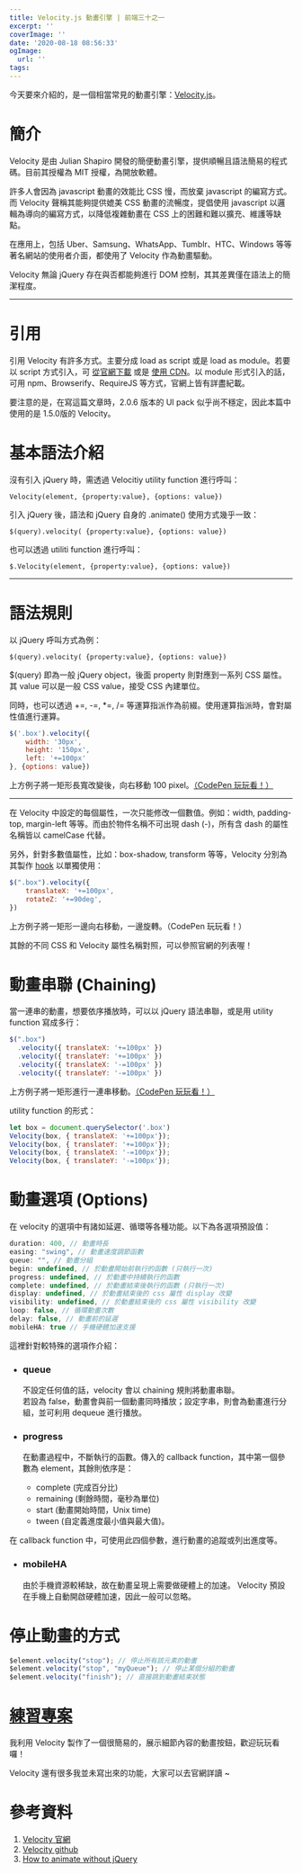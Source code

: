 ```yaml
---
title: Velocity.js 動畫引擎 | 前端三十之一
excerpt: ''
coverImage: ''
date: '2020-08-18 08:56:33'
ogImage: 
  url: ''
tags:
---
```


今天要來介紹的，是一個相當常見的動畫引擎：[Velocity.js](http://velocityjs.org/)。

# 簡介
Velocity 是由 Julian Shapiro 開發的簡便動畫引擎，提供順暢且語法簡易的程式碼。目前其授權為 MIT 授權，為開放軟體。


許多人會因為 javascript 動畫的效能比 CSS 慢，而放棄 javascript 的編寫方式。而 Velocity 聲稱其能夠提供媲美 CSS 動畫的流暢度，提倡使用 javascript 以邏輯為導向的編寫方式，以降低複雜動畫在 CSS 上的困難和難以擴充、維護等缺點。


在應用上，包括 Uber、Samsung、WhatsApp、Tumblr、HTC、Windows 等等著名網站的使用者介面，都使用了 Velocity 作為動畫驅動。
 

Velocity 無論 jQuery 存在與否都能夠進行 DOM 控制，其其差異僅在語法上的簡潔程度。

 ---

# 引用

引用 Velocity 有許多方式。主要分成 load as script 或是 load as module。若要以 script 方式引入，可 [從官網下載](http://velocityjs.org/) 或是 [使用 CDN](https://github.com/julianshapiro/velocity#quickstart)。以 module 形式引入的話，可用 npm、Browserify、RequireJS 等方式，官網上皆有詳盡紀載。


要注意的是，在寫這篇文章時，2.0.6 版本的 UI pack 似乎尚不穩定，因此本篇中使用的是 1.5.0版的 Velocity。

 

# 基本語法介紹

沒有引入 jQuery 時，需透過 Velocitiy utility function 進行呼叫：

`Velocity(element, {property:value}, {options: value})`

引入 jQuery 後，語法和 jQuery 自身的 .animate() 使用方式幾乎一致：

`$(query).velocity( {property:value}, {options: value})`

也可以透過 utiliti function 進行呼叫：

`$.Velocity(element, {property:value}, {options: value})`
 

---

# 語法規則

以 jQuery 呼叫方式為例：

`$(query).velocity( {property:value}, {options: value})`

$(query) 即為一般 jQuery object，後面 property 則對應到一系列 CSS 屬性。其 value 可以是一般 CSS value，接受 CSS 內建單位。


同時，也可以透過 +=, -=, *=, /= 等運算指派作為前綴。使用運算指派時，會對屬性值進行運算。

```javascript
$('.box').velocity({
    width: '30px',
    height: '150px',
    left: '+=100px'
}, {options: value})
```

上方例子將一矩形長寬改變後，向右移動 100 pixel。[（CodePen 玩玩看！）](https://codepen.io/_shanpig/pen/GRZqNeO)

 
---

在 Velocity 中設定的每個屬性，一次只能修改一個數值。例如：width, padding-top, margin-left 等等。而由於物件名稱不可出現 dash (-)，所有含 dash 的屬性名稱皆以 camelCase 代替。


另外，針對多數值屬性，比如：box-shadow, transform 等等，Velocity 分別為其製作 [hook](http://velocityjs.org/#hook) 以單獨使用：

```javascript
$(".box").velocity({
    translateX: '+=100px',
    rotateZ: '+=90deg',
})
```

上方例子將一矩形一邊向右移動，一邊旋轉。（CodePen 玩玩看！）


其餘的不同 CSS 和 Velocity 屬性名稱對照，可以參照官網的列表喔！

 

# 動畫串聯 (Chaining)

當一連串的動畫，想要依序播放時，可以以 jQuery 語法串聯，或是用 utility function 寫成多行：

```javascript
$(".box")
  .velocity({ translateX: '+=100px' })
  .velocity({ translateY: '+=100px' })
  .velocity({ translateX: '-=100px' })
  .velocity({ translateY: '-=100px' })
```

上方例子將一矩形進行一連串移動。[（CodePen 玩玩看！）](https://codepen.io/_shanpig/pen/jOqrybR)


utility function 的形式：

```javascript
let box = document.querySelector('.box')
Velocity(box, { translateX: '+=100px'});
Velocity(box, { translateY: '+=100px'});
Velocity(box, { translateX: '-=100px'});
Velocity(box, { translateY: '-=100px'});
```

# 動畫選項 (Options)

在 velocity 的選項中有諸如延遲、循環等各種功能。以下為各選項預設值：

```javascript
duration: 400, // 動畫時長
easing: "swing", // 動畫速度調節函數
queue: "", // 動畫分組
begin: undefined, // 於動畫開始前執行的函數 (只執行一次)
progress: undefined, // 於動畫中持續執行的函數
complete: undefined, // 於動畫結束後執行的函數 (只執行一次)
display: undefined, // 於動畫結束後的 css 屬性 display 改變
visibility: undefined, // 於動畫結束後的 css 屬性 visibility 改變
loop: false, // 循環動畫次數
delay: false, // 動畫前的延遲
mobileHA: true // 手機硬體加速支援
```

這裡針對較特殊的選項作介紹：


- ### queue
  不設定任何值的話，velocity 會以 chaining 規則將動畫串聯。<br>若設為 false，動畫會與前一個動畫同時播放；設定字串，則會為動畫進行分組，並可利用 dequeue 進行播放。

- ### progress
  在動畫過程中，不斷執行的函數。傳入的 callback function，其中第一個參數為 element，其餘則依序是：
    - complete	(完成百分比)
    - remaining	(剩餘時間，毫秒為單位)
    - start			(動畫開始時間，Unix time)
    - tween	  	(自定義進度最小值與最大值)。


在 callback function 中，可使用此四個參數，進行動畫的追蹤或列出進度等。


- ### mobileHA
  由於手機資源較稀缺，故在動畫呈現上需要做硬體上的加速。 Velocity 預設在手機上自動開啟硬體加速，因此一般可以忽略。

 

# 停止動畫的方式

```javascript
$element.velocity("stop"); // 停止所有該元素的動畫
$element.velocity("stop", "myQueue"); // 停止某個分組的動畫
$element.velocity("finish"); // 直接跳到動畫結束狀態
```
 

# [練習專案](https://codepen.io/_shanpig/pen/jOqrBXL)
我利用 Velocity 製作了一個很簡易的，展示細節內容的動畫按鈕，歡迎玩玩看囉！

Velocity 還有很多我並未寫出來的功能，大家可以去官網詳讀 ~

 
# 參考資料

1. [Velocity 官網](http://velocityjs.org/)
2. [Velocity github](https://github.com/julianshapiro/velocity#npm-npm-install-velocity-animatebeta)
3. [How to animate without jQuery](https://www.smashingmagazine.com/2014/09/animating-without-jquery/)